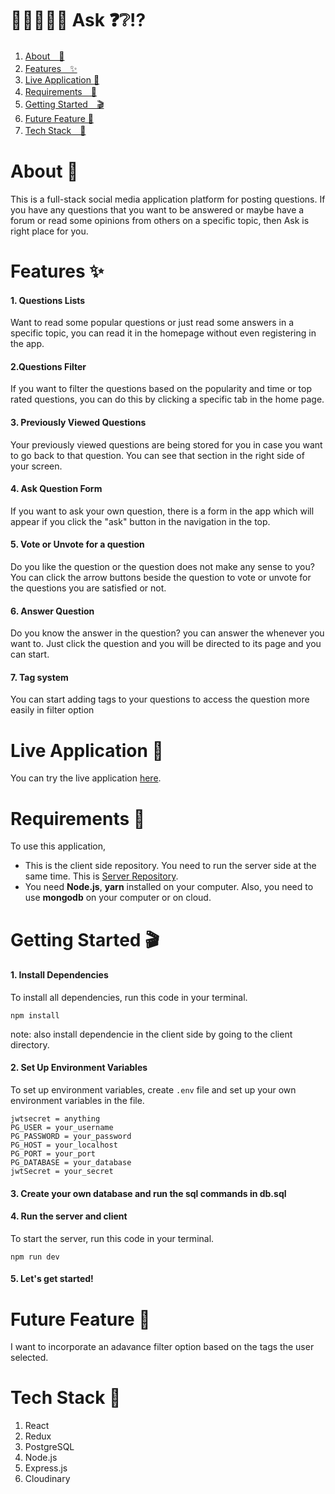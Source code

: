 
# 🙋‍♂️🙋‍♀️🤔 Ask ❓❔⁉️

1. [About　💁](#about-)
2. [Features　✨](#features-)
3. [Live Application 🌈](#live-application-)
4. [Requirements　🙏](#requirements-)
5. [Getting Started　🎬](#getting-started-)
6. [Future Feature 🔮](#future-feature)
7. [Tech Stack　🤖](#tech-stack-)

# About 💁
This is a full-stack social media application platform for posting questions. If you have any questions that you want to be answered or maybe have a forum or read some opinions from others on a specific topic, then Ask is right place for you. 
# Features ✨
#### 1. Questions Lists
Want to read some popular questions or just read some answers in a specific topic, you can read it in the homepage without even registering in the app. 
#### 2.Questions Filter
If you want to filter the questions based on the popularity and time or top rated questions, you can do this by clicking a specific tab in the home page.
#### 3. Previously Viewed Questions
Your previously viewed questions are being stored for you in case you want to go back to that question. You can see that section in the right side of your screen.
#### 4. Ask Question Form
If you want to ask your own question, there is a form in the app which will appear if you click the "ask" button in the navigation in the top.
#### 5. Vote or Unvote for a question
Do you like the question or the question does not make any sense to you? You can click the arrow buttons beside the question to vote or unvote for the questions you are satisfied or not.
#### 6. Answer Question
Do you know the answer in the question? you can answer the whenever you want to. Just click the question and you will be directed to its page and you can start.
#### 7. Tag system
You can start adding tags to your questions to access the question more easily in filter option

# Live Application 🌈
You can try the live application [here](https://ask-yu.herokuapp.com/).  
# Requirements 🙏
To use this application, 
* This is the client side repository. You need to run the server side at the same time. This is [Server Repository](https://github.com/Team-Freshly-Washed-Turtles/pet-server).
* You need **Node.js**, **yarn** installed on your computer. Also, you need to use **mongodb** on your computer or on cloud.
# Getting Started 🎬
#### 1. Install Dependencies
To install all dependencies, run this code in your terminal.
```
npm install
```
note:
also install dependencie in the client side by going to the client directory.
#### 2. Set Up Environment Variables
To set up environment variables, create ```.env``` file and set up your own environment variables in the file.
```
jwtsecret = anything
PG_USER = your_username
PG_PASSWORD = your_password
PG_HOST = your_localhost
PG_PORT = your_port
PG_DATABASE = your_database
jwtSecret = your_secret
```

#### 3. Create your own database and run the sql commands in db.sql  
#### 4. Run the server and client
To start the server, run this code in your terminal.
```
npm run dev
```
#### 5. Let's get started!
 
# Future Feature 🔮
I want to incorporate an adavance filter option based on the tags the user selected.
# Tech Stack 🤖  
1. React
2. Redux
3. PostgreSQL
4. Node.js
5. Express.js
6. Cloudinary
